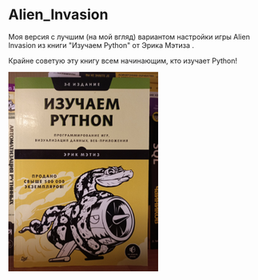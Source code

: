 # Alien_Invasion

Моя версия с лучшим (на мой вгляд) вариантом настройки игры Alien Invasion из книги "Изучаем Python" от Эрика Мэтиза .

Крайне советую эту книгу всем начинающим, кто изучает Python!

<img src="images/HungryVovka_LearningPythonBook.jpg" width="300" height="400">
